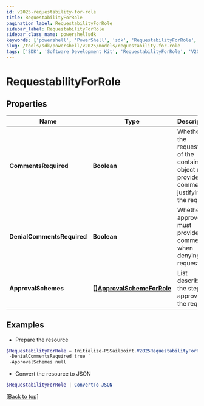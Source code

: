 ```yaml
---
id: v2025-requestability-for-role
title: RequestabilityForRole
pagination_label: RequestabilityForRole
sidebar_label: RequestabilityForRole
sidebar_class_name: powershellsdk
keywords: ['powershell', 'PowerShell', 'sdk', 'RequestabilityForRole', 'V2025RequestabilityForRole'] 
slug: /tools/sdk/powershell/v2025/models/requestability-for-role
tags: ['SDK', 'Software Development Kit', 'RequestabilityForRole', 'V2025RequestabilityForRole']
---
```



# RequestabilityForRole

## Properties

Name | Type | Description | Notes
------------ | ------------- | ------------- | -------------
**CommentsRequired** | **Boolean** | Whether the requester of the containing object must provide comments justifying the request | [optional] [default to $false]
**DenialCommentsRequired** | **Boolean** | Whether an approver must provide comments when denying the request | [optional] [default to $false]
**ApprovalSchemes** | [**[]ApprovalSchemeForRole**](approval-scheme-for-role) | List describing the steps in approving the request | [optional] 

## Examples

- Prepare the resource
```powershell
$RequestabilityForRole = Initialize-PSSailpoint.V2025RequestabilityForRole  -CommentsRequired true `
 -DenialCommentsRequired true `
 -ApprovalSchemes null
```

- Convert the resource to JSON
```powershell
$RequestabilityForRole | ConvertTo-JSON
```


[[Back to top]](#) 

